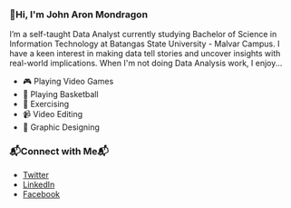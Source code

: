 ### 👋Hi, I'm John Aron Mondragon
I’m a self-taught Data Analyst currently studying Bachelor of Science in Information Technology at Batangas State University - Malvar Campus. I have a keen interest in making data tell stories and uncover insights with real-world implications. When I'm not doing Data Analysis work, I enjoy... 

* 🎮 Playing Video Games
* 🏀 Playing Basketball
* 💪 Exercising
* 📹 Video Editing
* 🎨 Graphic Designing

### 📬Connect with Me📬
* [Twitter](https://twitter.com/mondie111)
* [LinkedIn](https://www.linkedin.com/in/jamondragon/)
* [Facebook](https://www.facebook.com/mondie11)
